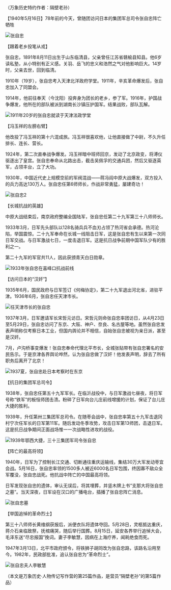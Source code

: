 （万象历史特约作者：隔壁老孙）

【1940年5月16日】78年前的今天，曾随团访问日本的集团军总司令张自忠阵亡牺牲

![张自忠](张自忠.jpg)



【跟着老乡投笔从戎】

张自忠，1891年8月11日出生于山东临清县，父亲曾任江苏省赣榆县知县。他6岁读私塾，从小特别有正义感。关羽、岳飞的忠义和浩然之气对他影响巨大。14岁时，父亲去世，回到临清。

1910年（19岁），张自忠考入天津北洋政府学堂。1911年，辛亥革命爆发后，张自忠加入了同盟会。

1914年，他前往奉天（今沈阳）投奔身为团长的老乡，参了军。1916年，护国战争爆发，他所在的部队被派到湖南长沙镇压护国军。结果战败，部队瓦解。

![1911年20岁的张自忠就读于天津法政学堂](1911年20岁的张自忠就读于天津法政学堂.jpg)

【冯玉祥的左膀右臂】

他改投了冯玉祥的第十六混成旅。冯玉祥很喜欢他，让他直接做了中尉，不久升任排长、连长、营长。

1924年，第二次直奉战争爆发。冯玉祥暗中班师回京，发动了北京政变，将溥仪驱逐出了皇宫。张自忠奉命从北路出击，截击吴佩孚的交通兵团，然后又驱逐英军，占领丰台，立了大功。

1930年，中国近代史上规模空前的军阀混战——蒋冯阎中原大战爆发，双方投入的兵力高达130万人。张自忠任第6师师长，作战非常勇猛，屡建奇功！

![张自忠2](张自忠2.jpg)

【长城抗战的英雄】

中原大战结束后，南京政府整编全国陆军，张自忠任第二十九军第三十八师师长。

1933年3月，日军先头部队以128名骑兵兵不血刃占领了热河省会承德。热河沦陷，举国震惊。二十九军奉命在长城一线阻击日军，这是张自忠有生以来第一次同日军交战。与日军激战七日，一度击退日军。这是抗日战争前期中国军队少有的胜利之一。

第二十九军的军官共11人，因此获颁青天白日勋章。

![1933年张自忠在喜峰口抗战前线](1933年张自忠在喜峰口抗战前线.jpg)

【访问日本的“汉奸”】

1935年6月，国民政府与日军签订《何梅协定》，第二十九军退出河北省，进驻平津。1936年6月，张自忠任天津市长。

![任天津市长的张自忠](任天津市长的张自忠.jpg)

1937年3月，日军邀请军长宋哲元访日。宋哲元则命张自忠率团访日，从4月23日至5月29日，张自忠访问了东京、大阪、神户、奈良、名古屋等地。虽然张自忠发表声明称仅考察日本工业，但国内舆论并不相信，自始张自忠被视为亲日派，甚至是汉奸。

7月，卢沟桥事变爆发！张自忠奉命代理北平市长，全城张贴带有张自忠署名的安民告示。于是京津各界舆论哗然，认为张自忠做了汉奸！他发表声明，辞去了所有职务后离开了北京！

![1937夏，张自忠赴日本考察时在东京](1937夏，张自忠赴日本考察时在东京.jpg)



【抗日的集团军总司令】

1938年，张自忠任第五十九军军长。在临沂战役中，与日军激战七昼夜，将日军号称“铁军”的板恒师团击溃。粉碎了日军向台儿庄前线增援的计划，保证了台儿庄大捷的胜利。

1939年，升任第卅三集团军总司令。在随枣会战中，张自忠率第五十九军击退冈村宁次任军长的日军第11军。随后发动冬季攻势，攻击日军第13师团，击退日军。这是抗日战争期间正面战场惟一一次战略性进攻的战役。

![1939年鄂西大捷，三十三集团军司令张自忠](1939年鄂西大捷，三十三集团军司令张自忠.jpg)

【阵亡的最高将领】

1940年，日军为了控制长江交通、切断通往重庆运输线，集结30万大军发动枣宜会战。5月16日，张自忠率领的1500多人被近6000名日军包围，终因寡不敌众全军覆没，张自忠战死。他抗战中阵亡的中国最高将领。

日军发现张自忠的遗体，审认无误后，将其埋葬，并竖木牌上书“支那大将张自忠之墓”。当天深夜，日军设在汉口的广播电台，插播了张自忠阵亡消息。

![张自忠墓](张自忠墓.jpg)

【举国追悼的革命烈士】

第三十八师师长黄维纲获报后，派便衣队将遗体夺回。5月28日，灵柩抵达重庆，蒋介石亲临致祭，抚棺痛哭，随后举行国葬。8月15日，延安各界举行追悼大会，毛泽东送“尽忠报国”挽词。妻子李敏慧，因病在上海疗养，闻耗绝食而死。

1947年3月13日，北平市政府颁令，将铁狮子胡同改为张自忠路，该路名沿用至今。1982年，民政部批准，追认张自忠为“革命烈士”。

![张自忠夫人李敏慧](张自忠夫人李敏慧.png)

（本文是万象历史·人物传记写作营的第25篇作品，是营员“隔壁老孙”的第5篇作品）
